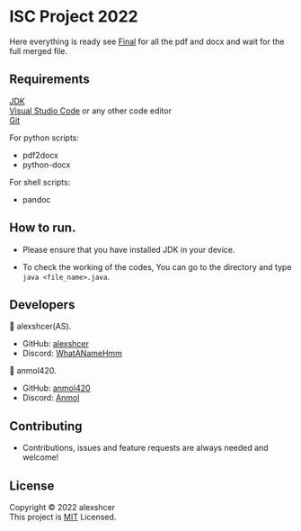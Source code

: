 # ISC Project 2022

Here everything is ready see [Final](https://github.com/alexshcer/ISC-Project/tree/main/Final) for all the pdf and docx and wait for the full merged file.

<h2>Requirements</h2>

[JDK](https://www.java.com/en/download/) <br>
[Visual Studio Code](https://code.visualstudio.com/) or any other code editor <br>
[Git](https://git-scm.com/downloads)

For python scripts:<br>
- pdf2docx
- python-docx

For shell scripts:<br>
- pandoc

<h2>How to run.</h2>

- Please ensure that you have installed JDK in your device.

- To check the working of the codes, You can go to the directory and type `java <file_name>.java`.

<h2>Developers</h2>

🔵 alexshcer(AS).
- GitHub: [alexshcer](https://www.github.com/alexshcer)
- Discord: [WhatANameHmm](https://www.discord.com/users/827559876603412591)

🔵 anmol420.
- GitHub: [anmol420](https://www.github.com/anmol420)
- Discord: [Anmol](https://www.discord.com/users/875986400649052191)


<h2>Contributing</h2>

- Contributions, issues and feature requests are always needed and welcome!

<h2>License</h2>

Copyright © 2022 alexshcer<br>
This project is [MIT](https://en.wikipedia.org/wiki/MIT_License) Licensed.
